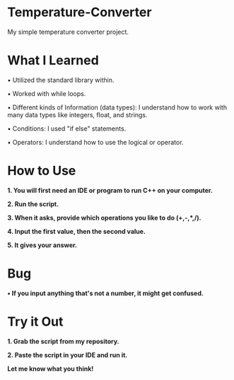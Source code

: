 # Temperature-Converter
  My simple temperature converter project.
 
  <h1> <b> What I Learned </b></h1>
   <p> &#x2022; Utilized the standard library within. </p>
   <p> &#x2022; Worked with while loops. </p>
   <p>&#x2022; Different kinds of Information (data types): I understand how to work with many data types like integers, float, and strings. </p>
   <p> &#x2022; Conditions: I used "if else" statements.</p>
   <p> &#x2022; Operators: I understand how to use the logical or operator.</p> 
   
   <h1> <b> How to Use <b> </h1>
      <p> 1. You will first need an IDE or program to run C++ on your computer.</p>
      <p> 2. Run the script.</p>
      <p> 3. When it asks, provide which operations you like to do (+,-,*,/). </p>
      <p> 4. Input the first value, then the second value.</p>
      <p> 5. It gives your answer.</p>
      
   <h1> <b> Bug </b></h1>
      <p>&#x2022; If you input anything that's not a number, it might get confused. </p>
          
   <h1> <b> Try it Out </b></h1>
      <p>1. Grab the script from my repository. </p>
      <p>2. Paste the script in your IDE and run it.</p>
      <p> Let me know what you think! </p>
